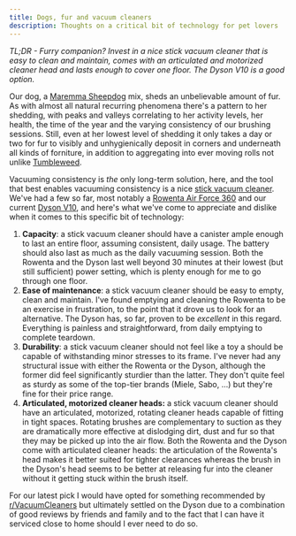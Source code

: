 ```yaml
---
title: Dogs, fur and vacuum cleaners
description: Thoughts on a critical bit of technology for pet lovers
---
```


_TL;DR - Furry companion? Invest in a nice stick vacuum cleaner that is
easy to clean and maintain, comes with an articulated and motorized cleaner
head and lasts enough to cover one floor. The Dyson V10 is a good option._

Our dog, a [Maremma Sheepdog][0] mix, sheds an unbelievable amount of fur.
As with almost all natural recurring phenomena there's a pattern to her
shedding, with peaks and valleys correlating to her activity levels, her
health, the time of the year and the varying consistency of our brushing
sessions. Still, even at her lowest level of shedding it only takes a day or
two for fur to visibly and unhygienically deposit in corners and underneath
all kinds of forniture, in addition to aggregating into ever moving rolls not
unlike [Tumbleweed][1].

Vacuuming consistency is *the* only long-term solution, here, and the tool that
best enables vacuuming consistency is a nice [stick vacuum cleaner][2]. We've
had a few so far, most notably a [Rowenta Air Force 360][4] and our current
[Dyson V10][3], and here's what we've come to appreciate and dislike when it
comes to this specific bit of technology:

1. **Capacity**: a stick vacuum cleaner should have a canister ample enough to
   last an entire floor, assuming consistent, daily usage. The battery should
   also last as much as the daily vacuuming session. Both the Rowenta and the
   Dyson last well beyond 30 minutes at their lowest (but still sufficient)
   power setting, which is plenty enough for me to go through one floor.
2. **Ease of maintenance**: a stick vacuum cleaner should be easy to empty,
   clean and maintain. I've found emptying and cleaning the Rowenta to be an
   exercise in frustration, to the point that it drove us to look for an
   alternative. The Dyson has, so far, proven to be _excellent_ in this regard.
   Everything is painless and straightforward, from daily emptying to complete
   teardown.
3. **Durability**: a stick vacuum cleaner should not feel like a toy a should
   be capable of withstanding minor stresses to its frame. I've never had any
   structural issue with either the Rowenta or the Dyson, although the former
   did feel significantly sturdier than the latter. They don't quite feel
   as sturdy as some of the top-tier brands (Miele, Sabo, ...) but they're fine
   for their price range.
4. **Articulated, motorized cleaner heads:** a stick vacuum cleaner should
   have an articulated, motorized, rotating cleaner heads capable of fitting
   in tight spaces. Rotating brushes are complementary to suction as they are
   dramatically more effective at dislodging dirt, dust and fur so that they
   may be picked up into the air flow. Both the Rowenta and the Dyson come with
   articulated cleaner heads: the  articulation of the Rowenta's head makes it
   better suited for tighter clearances whereas the brush in the Dyson's head 
   seems to be better at releasing fur into the cleaner without it getting
   stuck within the brush itself.

For our latest pick I would have opted for something recommended by
[r/VacuumCleaners][5] but ultimately settled on the Dyson due to a combination
of good reviews by friends and family and to the fact that I can have it
serviced close to home should I ever need to do so.

[0]: https://en.wikipedia.org/wiki/Maremma_Sheepdog
[1]: https://en.wikipedia.org/wiki/Tumbleweed
[2]: https://en.wikipedia.org/wiki/List_of_vacuum_cleaners#Stick_vacuum_cleaners
[3]: https://www.dyson.com/vacuum-cleaners/cordless/v10
[4]: https://www.rowenta.com/c/AIR-FORCE-360/p/2211400214
[5]: https://www.reddit.com/r/VacuumCleaners/wiki/recommendedvacuums
